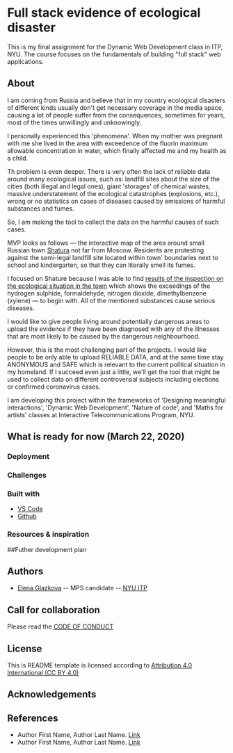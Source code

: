 # Full stack evidence of ecological disaster 
This is my final assignment for the Dynamic Web Development class in ITP, NYU. The course focuses on the fundamentals of building "full stack" web applications. 

## About
I am coming from Russia and believe that in my country ecological disasters of different kinds usually don't get necessary coverage in the media space, causing a lot of people suffer from the consequences, sometimes for years, most of the times unwillingly and unknowingly. 

I personally experienced this 'phenomena'. When my mother was pregnant with me she lived in the area with exceedence of the fluorin maximum allowable concentration in water, which finally affected me and my health as a child.

Th problem is even deeper. There is very often the lack of reliable data around many ecological issues, such as: landfill sites about the size of the cities (both illegal and legal ones), giant 'storages' of chemical wastes, massive understatement of the ecological catastrophes (explosions, etc.), wrong or no statistics on cases of diseases caused by emissions of harmful substances and fumes. 

So, I am making the tool to collect the data on the harmful causes of such cases. 

MVP looks as follows — the interactive map of the area around small Russian town [Shatura](https://en.wikipedia.org/wiki/Shatura) not far from Moscow. Residents are protesting against the semi-legal landfill site located within town' boundaries next to school and kindergarten, so that they can literally smell its fumes.

I focused on Shature because I was able to find [results of the inspection on the ecological situation in the town](https://e-ecolog.ru/reestr/doc/1317700) which shows the exceedings of the hydrogen sulphide, formaldehyde, nitrogen dioxide, dimethylbenzene (xylene) — to begin with. All of the mentioned substances cause serious diseases.

I would like to give people living around potentially dangerous areas to upload the evidence if they have been diagnosed with any of the illnesses that are most likely to be caused by the dangerous neighbourhood. 

However, this is the most challenging part of the projects. I would like people to be only able to upload RELIABLE DATA, and at the same time stay ANONYMOUS and SAFE which is relevant to the current political situation in my homeland. If I succeed even just a little, we'll get the tool that might be used to collect data on different controversial subjects including elections or confirmed coronavirus cases.

I am developing this project within the frameworks of 'Designing meaningful interactions', 'Dynamic Web Development', 'Nature of code', and 'Maths for artists' classes at Interactive Telecommunications Program, NYU.









## What is ready for now (March 22, 2020)

### Deployment
### Challenges
### Built with
* [VS Code](https://code.visualstudio.com/)
* [Github](https://github.com)
### Resources & inspiration


##Futher development plan

## Authors

* [Elena Glazkova](https://medium.com/@elenaglazkova) -- MPS candidate -- [NYU ITP](https://itp.nyu.edu)

## Call for collaboration

Please read the [CODE OF CONDUCT](https://www.mozilla.org/en-US/about/governance/policies/participation/) 

## License

This is README template is licensed according to [Attribution 4.0 International (CC BY 4.0) ](https://creativecommons.org/licenses/by/4.0/)

## Acknowledgements

## References

* Author First Name, Author Last Name. [Link]()
* Author First Name, Author Last Name. [Link]()
